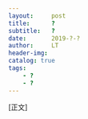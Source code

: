 ```yaml
---
layout:     post
title:      ?
subtitle:   ?
date:       2019-?-?
author:     LT
header-img: 
catalog: true
tags:
    - ?
    - ?
---
```


[正文]